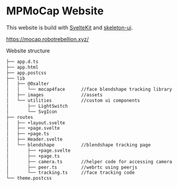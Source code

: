 # MPMoCap Website

This website is build with [SvelteKit](https://kit.svelte.dev/) and [skeleton-ui](https://www.skeleton.dev/).

https://mocap.robotrebellion.xyz/

Website structure
```bash
├── app.d.ts
├── app.html
├── app.postcss
├── lib
│   ├── @0xalter
│   │   └── mocap4face      //face blendshape tracking library
│   ├── images              //assets
│   └── utilities           //custom ui components
│       ├── LightSwitch
│       └── SvgIcon
├── routes
│   ├── +layout.svelte
│   ├── +page.svelte
│   ├── +page.ts
│   ├── Header.svelte
│   └── blendshape          //blendshape tracking page
│       ├── +page.svelte
│       ├── +page.ts
│       ├── camera.ts       //helper code for accessing camera
│       ├── peer.ts         //webrtc using peerjs
│       └── tracking.ts     //face tracking code
└── theme.postcss

```